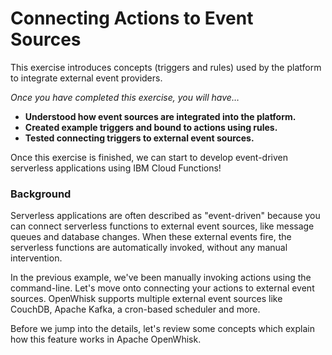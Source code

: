 # Connecting Actions to Event Sources

This exercise introduces concepts \(triggers and rules\) used by the platform to integrate external event providers.

_Once you have completed this exercise, you will have…_

* **Understood how event sources are integrated into the platform.**
* **Created example triggers and bound to actions using rules.**
* **Tested connecting triggers to external event sources.**

Once this exercise is finished, we can start to develop event-driven serverless applications using IBM Cloud Functions!

### Background

Serverless applications are often described as "event-driven" because you can connect serverless functions to external event sources, like message queues and database changes. When these external events fire, the serverless functions are automatically invoked, without any manual intervention.

In the previous example, we've been manually invoking actions using the command-line. Let's move onto connecting your actions to external event sources. OpenWhisk supports multiple external event sources like CouchDB, Apache Kafka, a cron-based scheduler and more.

Before we jump into the details, let's review some concepts which explain how this feature works in Apache OpenWhisk.

